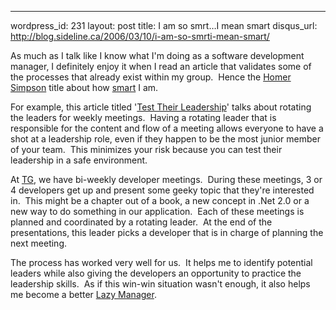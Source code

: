--- 
wordpress_id: 231
layout: post
title: I am so smrt&#8230;I mean smart
disqus_url: http://blog.sideline.ca/2006/03/10/i-am-so-smrti-mean-smart/

<p>As much as I talk like I know what I'm doing as a software development manager, I definitely enjoy it when I read an article that validates some of the processes that already exist within my group.  Hence the <a href="http://www.amazon.com/exec/obidos/tg/detail/-/B0009I2ZV0/sr=1-17/qid=1141935543/ref=sr_1_17/104-0153499-0238370'%5Fencoding=UTF8&amp;amp;s=apparel&amp;amp;v=glance">Homer Simpson</a> title about how <a href="http://en.wikipedia.org/wiki/Made-up_words_in_The_Simpsons#S-M-R-T">smart</a> I am.</p>
<p>For example, this article titled '<a href="http://www.managementblog.org/archives/2006/03/09/test-their-leadership/">Test Their Leadership</a>' talks about rotating the leaders for weekly meetings.  Having a rotating leader that is responsible for the content and flow of a meeting allows everyone to have a shot at a leadership role, even if they happen to be the most junior member of your team.  This minimizes your risk because you can test their leadership in a safe environment.</p>
<p>At <a href="http://www.telusgeomatics.com/">TG</a>, we have bi-weekly developer meetings.  During these meetings, 3 or 4 developers get up and present some geeky topic that they're interested in.  This might be a chapter out of a book, a new concept in .Net 2.0 or a new way to do something in our application.  Each of these meetings is planned and coordinated by a rotating leader.  At the end of the presentations, this leader picks a developer that is in charge of planning the next meeting.</p>
<p>The process has worked very well for us.  It helps me to identify potential leaders while also giving the developers an opportunity to practice the leadership skills.  As if this win-win situation wasn't enough, it also helps me become a better <a href="http://www.sideline.ca/2006/03/02/sure-youre-lazy-and-dumb-but-what-about-incompetent-and-forgetful">Lazy Manager</a>.</p>
